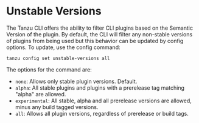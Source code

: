 # Unstable Versions

The Tanzu CLI offers the ability to filter CLI plugins based on the Semantic Version of the plugin. By default, the CLI will filter any non-stable versions of plugins from being used but this behavior can be updated by config options. To update, use the config command:
```
tanzu config set unstable-versions all
```

The options for the command are:
- `none`: Allows only stable plugin versions. Default.
- `alpha`: All stable plugins and plugins with a prerelease tag matching "alpha" are allowed.
- `experimental`: All stable, alpha and all prerelease versions are allowed, minus any build tagged versions.
- `all`: Allows all plugin versions, regardless of prerelease or build tags.
